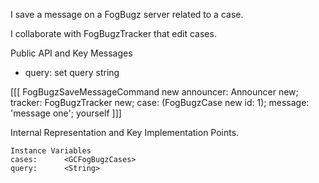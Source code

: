I save a message on a FogBugz server related to a case.

I collaborate with FogBugzTracker that edit cases.

Public API and Key Messages

- query: set query string

[[[
FogBugzSaveMessageCommand new
		announcer: Announcer new;
		tracker: FogBugzTracker new;
		case: (FogBugzCase new id: 1);
		message: 'message one';
		yourself
]]]
 
Internal Representation and Key Implementation Points.

    Instance Variables
	cases:		<GCFogBugzCases>
	query:		<String>
